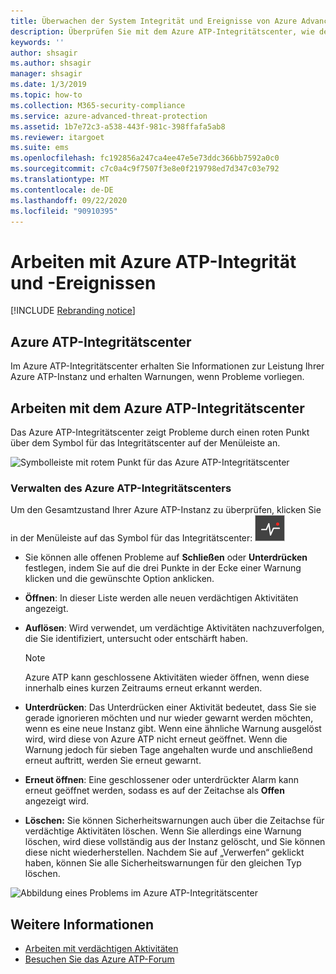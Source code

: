 ```yaml
---
title: Überwachen der System Integrität und Ereignisse von Azure Advanced Threat Protection
description: Überprüfen Sie mit dem Azure ATP-Integritätscenter, wie der Azure ATP-Dienst funktioniert, erhalten Sie Warnungen über mögliche Probleme, und zeigen Sie Systemereignisse in der Ereignisanzeige an.
keywords: ''
author: shsagir
ms.author: shsagir
manager: shsagir
ms.date: 1/3/2019
ms.topic: how-to
ms.collection: M365-security-compliance
ms.service: azure-advanced-threat-protection
ms.assetid: 1b7e72c3-a538-443f-981c-398ffafa5ab8
ms.reviewer: itargoet
ms.suite: ems
ms.openlocfilehash: fc192856a247ca4ee47e5e73ddc366bb7592a0c0
ms.sourcegitcommit: c7c0a4c9f7507f3e8e0f219798ed7d347c03e792
ms.translationtype: MT
ms.contentlocale: de-DE
ms.lasthandoff: 09/22/2020
ms.locfileid: "90910395"
---
```

# <a name="work-with-azure-atp-health-and-events"></a>Arbeiten mit Azure ATP-Integrität und -Ereignissen

[!INCLUDE [Rebranding notice](includes/rebranding.md)]

## <a name="azure-atp-health-center"></a>Azure ATP-Integritätscenter 

Im Azure ATP-Integritätscenter erhalten Sie Informationen zur Leistung Ihrer Azure ATP-Instanz und erhalten Warnungen, wenn Probleme vorliegen.

## <a name="working-with-the-azure-atp-health-center"></a>Arbeiten mit dem Azure ATP-Integritätscenter

Das Azure ATP-Integritätscenter zeigt Probleme durch einen roten Punkt über dem Symbol für das Integritätscenter auf der Menüleiste an.

![Symbolleiste mit rotem Punkt für das Azure ATP-Integritätscenter](media/atp-health-bar.png)

### <a name="managing-azure-atp-health"></a>Verwalten des Azure ATP-Integritätscenters
Um den Gesamtzustand Ihrer Azure ATP-Instanz zu überprüfen, klicken Sie in der Menüleiste auf das Symbol für das Integritätscenter: ![Symbol für das Azure ATP-Integritätscenter](media/atp-red-dot.png)

- Sie können alle offenen Probleme auf **Schließen** oder **Unterdrücken** festlegen, indem Sie auf die drei Punkte in der Ecke einer Warnung klicken und die gewünschte Option anklicken.

-   **Öffnen**: In dieser Liste werden alle neuen verdächtigen Aktivitäten angezeigt.

-   **Auflösen**: Wird verwendet, um verdächtige Aktivitäten nachzuverfolgen, die Sie identifiziert, untersucht oder entschärft haben.

    > [!NOTE]
    > Azure ATP kann geschlossene Aktivitäten wieder öffnen, wenn diese innerhalb eines kurzen Zeitraums erneut erkannt werden.
    
-   **Unterdrücken**: Das Unterdrücken einer Aktivität bedeutet, dass Sie sie gerade ignorieren möchten und nur wieder gewarnt werden möchten, wenn es eine neue Instanz gibt. Wenn eine ähnliche Warnung ausgelöst wird, wird diese von Azure ATP nicht erneut geöffnet. Wenn die Warnung jedoch für sieben Tage angehalten wurde und anschließend erneut auftritt, werden Sie erneut gewarnt.

-   **Erneut öffnen**: Eine geschlossener oder unterdrückter Alarm kann erneut geöffnet werden, sodass es auf der Zeitachse als **Offen** angezeigt wird.

-   **Löschen:** Sie können Sicherheitswarnungen auch über die Zeitachse für verdächtige Aktivitäten löschen. Wenn Sie allerdings eine Warnung löschen, wird diese vollständig aus der Instanz gelöscht, und Sie können diese nicht wiederherstellen. Nachdem Sie auf „Verwerfen“ geklickt haben, können Sie alle Sicherheitswarnungen für den gleichen Typ löschen.



![Abbildung eines Problems im Azure ATP-Integritätscenter](media/atp-health-issue.png)






## <a name="see-also"></a>Weitere Informationen

- [Arbeiten mit verdächtigen Aktivitäten](working-with-suspicious-activities.md)
- [Besuchen Sie das Azure ATP-Forum](https://aka.ms/azureatpcommunity)
